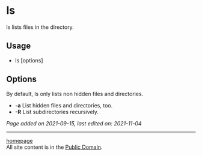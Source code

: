 # ls
ls lists files in the directory.

## Usage
- ls [options]

## Options
By default, ls only lists non hidden files and directories.
- **-a** List hidden files and directories, too.
- **-R** List subdirectories recursively.

*Page added on 2021-09-15, last edited on: 2021-11-04*

---

[homepage](../index.html)\
All site content is in the [Public Domain](http://unlicense.org/).
